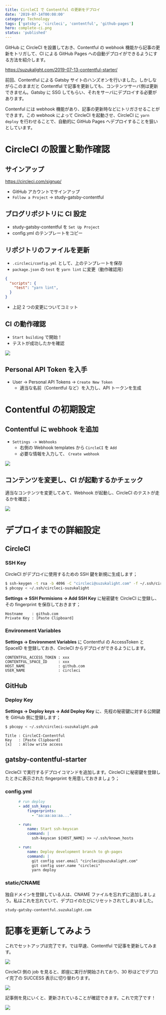 ```yaml
---
title: CircleCI で Contentful の更新をデプロイ
date: '2019-07-14T00:08:00'
category: Technology
tags: ['gatsby', 'circleci', 'contentful', 'github-pages']
hero: complete-ci.png
status: 'published'
---
```


GitHub に CircleCI を設置しておき、Contentful の webhook 機能から記事の更新をトリガして、CI による GitHub Pages への自動デプロイができるようにする方法を紹介します。

https://suzukalight.com/2019-07-13-contentful-starter/

前回、Contentful による Gatsby サイトのハンズオンを行いました。しかしながらこのままだと Contentful で記事を更新しても、コンテンツサーバ側は更新できません。Gatsby に SSG してもらい、それをサーバにデプロイする必要があります。

Contenful には webhook 機能があり、記事の更新時などにトリガさせることができます。この webhook によって CircleCI を起動させ、CircleCI に `yarn deploy` を行わせることで、自動的に GitHub Pages へデプロイすることを狙いとしています。

# CircleCI の設置と動作確認

## サインアップ

https://circleci.com/signup/

- GitHub アカウントでサインアップ
- `Follow a Project` -> study-gatsby-contentful

## ブログリポジトリに CI 設定

- study-gatsby-contentful を `Set Up Project`
- config.yml のテンプレートをコピー

## リポジトリのファイルを更新

- `.circleci/config.yml` として、上のテンプレートを保存
- `package.json` の `test` を `yarn lint` に変更（動作確認用）

```javascript{3}:package.json
{
  "scripts": {
    "test": "yarn lint",
  }
}
```

- 上記 2 つの変更についてコミット

## CI の動作確認

- `Start building` で開始！
- テストが成功したかを確認

![](complete-ci.png)

## Personal API Token を入手

- User -> Personal API Tokens -> `Create New Token`
  - 適当な名前（Contentful など）を入力し、API トークンを生成

# Contentful の初期設定

## Contentful に webhook を追加

- `Settings -> Webhooks`
  - 右側の Webhook templates から `CircleCI` を `Add`
  - 必要な情報を入力して、 `Create webhook`

![](webhook-templates.png)

## コンテンツを変更し、CI が起動するかチェック

適当なコンテンツを変更してみて、Webhook が起動し、CircleCI のテストが走るかを確認；

![](new-jobs.png)

# デプロイまでの詳細設定

## CircleCI

### SSH Key

CircleCI がデプロイに使用するための SSH 鍵を新規に生成します；

```bash
$ ssh-keygen -t rsa -b 4096 -C "circleci@suzukalight.com" -f ~/.ssh/circleci-suzukalight
$ pbcopy < ~/.ssh/circleci-suzukalight
```

**Settings -> SSH Permisions -> Add SSH Key** に秘密鍵を CircleCI に登録し、その fingerprint を保存しておきます；

```
Hostname    : github.com
Private Key : [Paste Clipboard]
```

### Environment Variables

**Settings -> Environment Variables** に Contentful の AccessToken と SpaceID を登録しておき、CircleCI からデプロイができるようにします。

```
CONTENTFUL_ACCESS_TOKEN : xxx
CONTENTFUL_SPACE_ID     : xxx
HOST_NAME               : github.com
USER_NAME               : circleci
```

## GitHub

### Deploy Key

**Settings -> Deploy keys -> Add Deploy Key** に、先程の秘密鍵に対する公開鍵を GitHub 側に登録します；

```bash
$ pbcopy < ~/.ssh/circleci-suzukalight.pub
```

```
Title : CircleCI-Contentful
Key   : [Paste Clipboard]
[x]   : Allow write access
```

## gatsby-contentful-starter

CircleCI で実行するデプロイコマンドを追加します。CircleCI に秘密鍵を登録したときに表示された fingerprint を用意しておきましょう；

### config.yml

```yml:.circleci/config.yml
      # run deploy
      - add_ssh_keys:
          fingerprints:
            - "aa:aa:aa:aa..."

      - run:
          name: Start ssh-keyscan
          command: |
            ssh-keyscan ${HOST_NAME} >> ~/.ssh/known_hosts

      - run:
          name: Deploy development branch to gh-pages
          command: |
            git config user.email "circleci@suzukalight.com"
            git config user.name "circleci"
            yarn deploy
```

### static/CNAME

独自ドメインを登録している人は、CNAME ファイルを忘れずに追加しましょう。私はこれを忘れていて、デプロイのたびにリセットされてしまいました。

```text:static/CNAME
study-gatsby-contentful.suzukalight.com
```

# 記事を更新してみよう

これでセットアップは完了です。では早速、Contentful で記事を更新してみます。

![](update-content.png)

CircleCI 側の job を見ると、即座に実行が開始されており、30 秒ほどでデプロイ完了の SUCCESS 表示に切り替わります。

![](triggered-ci.png)

記事側を見にいくと、更新されていることが確認できます。これで完了です！

![](updated-content.png)
